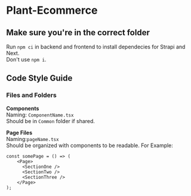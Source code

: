 # Plant-Ecommerce

## Make sure you're in the correct folder

Run `npm ci` in backend and frontend to install dependecies for Strapi and Next.\
Don't use `npm i`.

## Code Style Guide

### Files and Folders
**Components**\
Naming: `ComponentName.tsx`\
Should be in `Common` folder if shared.

**Page Files**\
Naming:`pageName.tsx`\
Should be organized with components to be readable. For Example: 
```
const somePage = () => (
    <Page>
      <SectionOne />
      <SectionTwo />
      <SectionThree />
    </Page>
);
```

    

